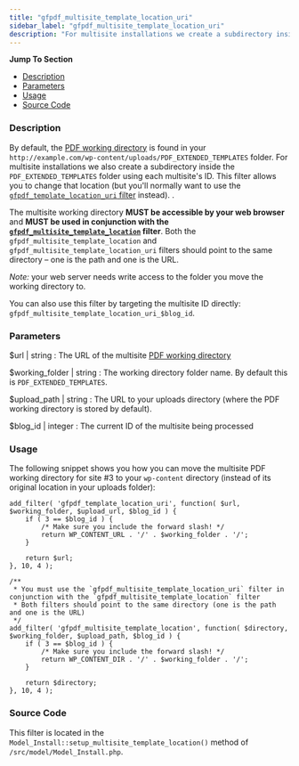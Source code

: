 ```yaml
---
title: "gfpdf_multisite_template_location_uri"
sidebar_label: "gfpdf_multisite_template_location_uri"
description: "For multisite installations we create a subdirectory inside the PDF_EXTENDED_TEMPLATES folder using each multisite's ID."
---
```


**Jump To Section**

* [Description](#description)
* [Parameters](#parameters)
* [Usage](#usage)
* [Source Code](#source-code)

### Description

By default, the [PDF working directory](developer-first-custom-pdf.md#working-directory) is found in your `http://example.com/wp-content/uploads/PDF_EXTENDED_TEMPLATES` folder. For multisite installations we also create a subdirectory inside the `PDF_EXTENDED_TEMPLATES` folder using each multisite's ID. This filter allows you to change that location (but you'll normally want to use the [`gfpdf_template_location_uri` filter](gfpdf_template_location_uri.md) instead). .

The multisite working directory **MUST be accessible by your web browser** and **MUST be used in conjunction with the [`gfpdf_multisite_template_location`](gfpdf_multisite_template_location.md) filter**. Both the `gfpdf_multisite_template_location` and `gfpdf_multisite_template_location_uri` filters should point to the same directory – one is the path and one is the URL.

*Note:* your web server needs write access to the folder you move the working directory to.

You can also use this filter by targeting the multisite ID directly: `gfpdf_multisite_template_location_uri_$blog_id`.

### Parameters

$url | string
:    The URL of the multisite [PDF working directory](developer-first-custom-pdf.md#working-directory)

$working_folder | string
:    The working directory folder name. By default this is `PDF_EXTENDED_TEMPLATES`.

$upload_path | string
:    The URL to your uploads directory (where the PDF working directory is stored by default).

$blog_id | integer
:    The current ID of the multisite being processed

### Usage

The following snippet shows you how you can move the multisite PDF working directory for site #3 to your `wp-content` directory (instead of its original location in your uploads folder):

```
add_filter( 'gfpdf_template_location_uri', function( $url, $working_folder, $upload_url, $blog_id ) {
	if ( 3 == $blog_id ) {
		/* Make sure you include the forward slash! */
		return WP_CONTENT_URL . '/' . $working_folder . '/';
	}

	return $url;
}, 10, 4 );

/**
 * You must use the `gfpdf_multisite_template_location_uri` filter in conjunction with the `gfpdf_multisite_template_location` filter
 * Both filters should point to the same directory (one is the path and one is the URL)
 */
add_filter( 'gfpdf_multisite_template_location', function( $directory, $working_folder, $upload_path, $blog_id ) {
	if ( 3 == $blog_id ) {
		/* Make sure you include the forward slash! */
		return WP_CONTENT_DIR . '/' . $working_folder . '/';
	}

	return $directory;
}, 10, 4 );
```

### Source Code

This filter is located in the `Model_Install::setup_multisite_template_location()` method of `/src/model/Model_Install.php`.